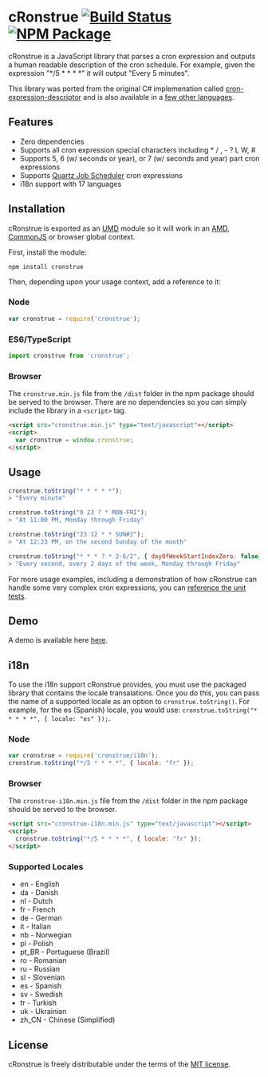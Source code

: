 # cRonstrue [![Build Status](https://travis-ci.org/bradymholt/cRonstrue.svg?branch=master)](https://travis-ci.org/bradymholt/cRonstrue) [![NPM Package](https://img.shields.io/npm/v/cronstrue.svg)](https://www.npmjs.com/package/cronstrue)

cRonstrue is a JavaScript library that parses a cron expression and outputs a human readable description of the cron schedule.  For example, given the expression "*/5 * * * *" it will output "Every 5 minutes".

This library was ported from the original C# implemenation called [cron-expression-descriptor](https://github.com/bradymholt/cron-expression-descriptor) and is also available in a [few other languages](https://github.com/bradymholt/cron-expression-descriptor#ports).

## Features
- Zero dependencies
- Supports all cron expression special characters including * / , - ? L W, #
- Supports 5, 6 (w/ seconds or year), or 7 (w/ seconds and year) part cron expressions
- Supports [Quartz Job Scheduler](http://www.quartz-scheduler.org/) cron expressions
- i18n support with 17 languages

## Installation
cRonstrue is exported as an [UMD](https://github.com/umdjs/umd) module so it will work in an [AMD](https://github.com/amdjs/amdjs-api/wiki/AMD), [CommonJS](http://wiki.commonjs.org/wiki/CommonJS) or browser global context.

First, install the module:

```
npm install cronstrue
```

Then, depending upon your usage context, add a reference to it:

### Node

```js
var cronstrue = require('cronstrue');
```

### ES6/TypeScript

```js
import cronstrue from 'cronstrue';
```

### Browser
 The `cronstrue.min.js` file from the `/dist` folder in the npm package should be served to the browser.  There are no dependencies so you can simply include the library in a `<script>` tag.

```html
<script src="cronstrue.min.js" type="text/javascript"></script>
<script>
  var cronstrue = window.cronstrue;
</script>
```

## Usage

```js
cronstrue.toString("* * * * *");
> "Every minute"

cronstrue.toString("0 23 ? * MON-FRI");
> "At 11:00 PM, Monday through Friday"

cronstrue.toString("23 12 * * SUN#2");
> "At 12:23 PM, on the second Sunday of the month"

cronstrue.toString("* * * ? * 2-6/2", { dayOfWeekStartIndexZero: false});
> "Every second, every 2 days of the week, Monday through Friday"

```

For more usage examples, including a demonstration of how cRonstrue can handle some very complex cron expressions, you can [reference the unit tests](https://github.com/bradymholt/cRonstrue/blob/master/test/cronstrue.ts).

## Demo

A demo is available here [here](http://bradymholt.github.io/cRonstrue/#cronstrue-demo).

## i18n

To use the i18n support cRonstrue provides, you must use the packaged library that contains the locale transalations.  Once you do this, you can pass the name of a supported locale as an option to  `cronstrue.toString()`.  For example, for the es (Spanish) locale, you would use: `cronstrue.toString("* * * * *", { locale: "es" });`.

### Node
```js
var cronstrue = require('cronstrue/i18n');
cronstrue.toString("*/5 * * * *", { locale: "fr" });
```
### Browser
 The `cronstrue-i18n.min.js` file from the `/dist` folder in the npm package should be served to the browser.
```html
<script src="cronstrue-i18n.min.js" type="text/javascript"></script>
<script>
  cronstrue.toString("*/5 * * * *", { locale: "fr" });
</script>
```

### Supported Locales

- en - English
- da - Danish
- nl - Dutch
- fr - French
- de - German
- it - Italian
- nb - Norwegian
- pl - Polish
- pt_BR - Portuguese (Brazil)
- ro - Romanian
- ru - Russian
- sl - Slovenian
- es - Spanish
- sv - Swedish
- tr - Turkish
- uk - Ukrainian
- zh_CN - Chinese (Simplified)

## License

cRonstrue is freely distributable under the terms of the [MIT license](https://github.com/bradymholt/cronstrue/blob/master/LICENSE).

